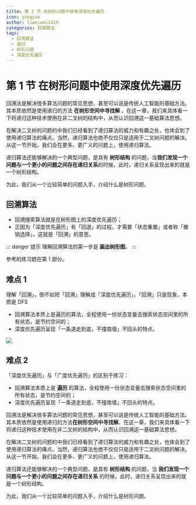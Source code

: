 ```yaml
---
title: 第 2 节 在树形问题中使用深度优先遍历
icon: yongyan
author: liweiwei1419
categories: 回溯算法
tags:
  - 回溯算法
  - 递归
  - 树形问题
  - 深度优先遍历
---
```


# 第 1 节 在树形问题中使用深度优先遍历

回溯法是解决很多算法问题的常见思想，甚至可以说是传统人工智能的基础方法。其本质依然是使用递归的方法 **在树形空间中寻找解** 。在这一章，我们来具体看一下将递归这种技术使用在非二叉树的结构中，从而认识回溯这一基础算法思想。

在解决二叉树的问题的中我们已经看到了递归算法的威力和有趣之处，也体会到了使用递归算法的痛点。当然，递归算法也绝不仅仅只是适用于二叉树问题的解决。从这一节开始，我们会在更多、更广义的问题上，使用递归算法。

递归算法还能够解决的一个典型问题，是具有 **树形结构** 的问题，当**我们发现一个问题与一个更小的问题之间存在递归关系**的时候，此时，递归关系呈现出来的就是一个树形结构。

为此，我们从一个比较简单的问题入手，介绍什么是树形问题。

## 回溯算法

+ 回溯搜索算法就是在树形图上的深度优先遍历；
+ 正因为「深度优先遍历」有「回退」的过程，才需要「状态重置」或者称「撤销选择」，这就是「回溯」的意思。

::: danger 提示
理解回溯算法的第一步是 **画出树形图**。
:::

参考的练习题在第 1 部分。

## 难点 1

理解「回溯」，倒不如把「回溯」理解成「深度优先遍历」，「回溯」只是现象，本质是 DFS

+ 回溯算法本质上是遍历的算法，全程使用一份状态变量去搜索状态空间里的所有状态，是节约空间的；
+ 深度优先遍历呈现「一条道走到底，不撞南墙」不回头的特点。

![](http://liweiwei1419.gitee.io/visualgo/blog/backtracking.png)

## 难点 2

「深度优先遍历」与「广度优先遍历」的区别于练习：

+ 回溯算法本质上是 **遍历** 的算法，全程使用一份状态变量去搜索状态空间里的所有状态，是节约空间的；
+ 深度优先遍历呈现「一条道走到底，不撞南墙」不回头的特点。


回溯法是解决很多算法问题的常见思想，甚至可以说是传统人工智能的基础方法。其本质依然是使用递归的方法**在树形空间中寻找解**。在这一章，我们来具体看一下将递归这种技术使用在非二叉树的结构中，从而认识回溯这一基础算法思想。

在解决二叉树的问题的中我们已经看到了递归算法的威力和有趣之处，也体会到了使用递归算法的痛点。当然，递归算法也绝不仅仅只是适用于二叉树问题的解决。从这一节开始，我们会在更多、更广义的问题上，使用递归算法。

递归算法还能够解决的一个典型问题，是具有 **树形结构** 的问题，当 **我们发现一个问题与一个更小的问题之间存在递归关系** 的时候，此时，递归关系呈现出来的就是一个树形结构。

为此，我们从一个比较简单的问题入手，介绍什么是树形问题。